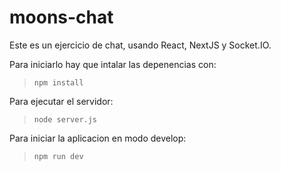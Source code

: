 # moons-chat
Este es un ejercicio de chat, usando React, NextJS y Socket.IO.

Para iniciarlo hay que intalar las depenencias con:
> `npm install`

Para ejecutar el servidor:
> `node server.js`

Para iniciar la aplicacion en modo develop:
> `npm run dev`